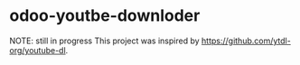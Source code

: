 # odoo-youtbe-downloder
NOTE: still in progress
This project was inspired by https://github.com/ytdl-org/youtube-dl.